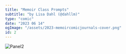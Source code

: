 ```yaml
---
title: "Memoir Class Prompts"
subtitle: "by Lisa Dahl (@dahllm)"
type: "comic"
date: "2023 06 14"
ogImage: "/assets/2023-memoircomicjournals-cover.png"
id: 2
---
```


![Panel2](../../../images/20230614-memoircomicjournals/2023-journalprompt-food.jpg)
